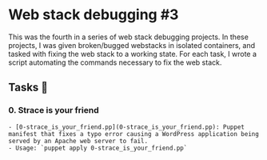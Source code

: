 # Web stack debugging #3

This was the fourth in a series of web stack debugging projects. In these projects, I was given broken/bugged webstacks in isolated containers, and tasked with fixing the web stack to a working state. For each task, I wrote a script automating the commands necessary to fix the web stack.

## Tasks 📃

### 0. Strace is your friend

    - [0-strace_is_your_friend.pp](0-strace_is_your_friend.pp): Puppet manifest that fixes a typo error causing a WordPress application being served by an Apache web server to fail.
    - Usage: `puppet apply 0-strace_is_your_friend.pp`
